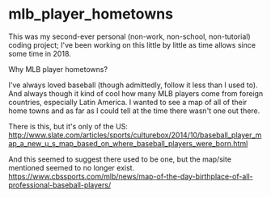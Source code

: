 # mlb_player_hometowns

This was my second-ever personal (non-work, non-school, non-tutorial) coding project; I've been working on this little by little as time allows since some time in 2018.  


Why MLB player hometowns?  

I've always loved baseball (though admittedly, follow it less than I used to). And always though it kind of cool how many MLB players come from foreign countries, especially Latin America. I wanted to see a map of all of their home towns and as far as I could tell at the time there wasn't one out there. 

There is this, but it's only of the US:
http://www.slate.com/articles/sports/culturebox/2014/10/baseball_player_map_a_new_u_s_map_based_on_where_baseball_players_were_born.html

And this seemed to suggest there used to be one, but the map/site mentioned seemed to no longer exist.
https://www.cbssports.com/mlb/news/map-of-the-day-birthplace-of-all-professional-baseball-players/

